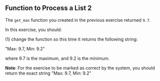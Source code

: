 ## Function to Process a List 2
The ```get_max``` function you created in the previous exercise returned ```9.7```. 

In this exercise, you should:

(1) change the function so this time it returns the following string:

"Max: 9.7, Min: 9.2"

where 9.7 is the maximum, and 9.2 is the minimum.

**Note**: For the exercise to be marked as correct by the system, you should return the exact string "Max: 9.7, Min: 9.2"
